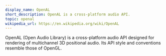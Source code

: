 ```yaml
---
display_name: OpenAL
short_description: OpenAL is a cross-platform audio API.
topic: openal
wikipedia_url: https://en.wikipedia.org/wiki/OpenAL
---
```

OpenAL (Open Audio Library) is a cross-platform audio API designed for rendering of multichannel 3D positional audio. Its API style and conventions resemble those of OpenGL.
